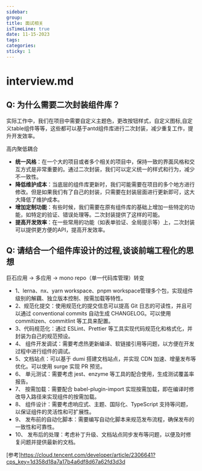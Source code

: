 ```yaml
---
sidebar:
group:
title: 面试相关
isTimeLine: true
date: 11-15-2023
tags:
categories:
sticky: 1
---
```

# interview.md


## Q: 为什么需要二次封装组件库？

实际工作中，我们在项目中需要自定义主题色，更改按钮样式，自定义图标,自定义table组件等等，这些都可以基于antd组件库进行二次封装，减少重复工作，提升开发效率。

高内聚低耦合

- **统一风格**：在一个大的项目或者多个相关的项目中，保持一致的界面风格和交互方式是非常重要的。通过二次封装，我们可以定义统一的样式和行为，减少不一致性。
- **降低维护成本**：当底层的组件库更新时，我们可能需要在项目的多个地方进行修改。但是如果我们有了自己的封装，只需要在封装层面进行更新即可，这大大降低了维护成本。
- **增加定制功能**：有些时候，我们需要在原有组件库的基础上增加一些特定的功能，如特定的验证、错误处理等。二次封装提供了这样的可能。
- **提高开发效率**：在一些常用的功能（如表单验证、全局提示等）上，二次封装可以提供更方便的API，提高开发效率。


## Q: 请结合一个组件库设计的过程,谈谈前端工程化的思想

巨石应用 -> 多应用 -> mono repo（单一代码库管理）转变


 - 1、lerna、nx、yarn workspace、pnpm workspace管理多个包，实现组件级别的解藕、独立版本控制、按需加载等特性。
 - 2、规范化提交：使用规范化的提交信息可以提高 Git 日志的可读性，并且可以通过 conventional commits 自动生成 CHANGELOG。可以使用 commitizen、commitlint 等工具来配置。
 - 3、代码规范化：通过 ESLint、Prettier 等工具实现代码规范化和格式化，并封装为自己的规范预设。
 - 4、 组件开发调试：需要考虑热更新编译、软链接引用等问题，以方便在开发过程中进行组件的调试。
 - 5、文档站点：可以基于 dumi 搭建文档站点，并实现 CDN 加速、增量发布等优化。可以使用 surge 实现 PR 预览。
 - 6、 单元测试：需要考虑 jest、enzyme 等工具的配合使用，生成测试覆盖率报告。
 - 7、 按需加载：需要配合 babel-plugin-import 实现按需加载，即在编译时修改导入路径来实现组件的按需加载。
 - 8、 组件设计：需要考虑响应式、主题、国际化、TypeScript 支持等问题，以保证组件的灵活性和可扩展性。
 - 9、 发布前的自动化脚本：需要编写自动化脚本来规范发布流程，确保发布的一致性和可靠性。
 - 10、 发布后的处理：考虑补丁升级、文档站点同步发布等问题，以便及时修复问题并提供最新的文档。
 















[参考]https://cloud.tencent.com/developer/article/2306641?cps_key=1d358d18a7a17b4a6df8d67a62fd3d3d
